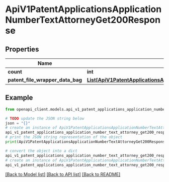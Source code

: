 # ApiV1PatentApplicationsApplicationNumberTextAttorneyGet200Response


## Properties

Name | Type | Description | Notes
------------ | ------------- | ------------- | -------------
**count** | **int** |  | [optional] 
**patent_file_wrapper_data_bag** | [**List[ApiV1PatentApplicationsApplicationNumberTextAttorneyGet200ResponsePatentFileWrapperDataBagInner]**](ApiV1PatentApplicationsApplicationNumberTextAttorneyGet200ResponsePatentFileWrapperDataBagInner.md) |  | [optional] 

## Example

```python
from openapi_client.models.api_v1_patent_applications_application_number_text_attorney_get200_response import ApiV1PatentApplicationsApplicationNumberTextAttorneyGet200Response

# TODO update the JSON string below
json = "{}"
# create an instance of ApiV1PatentApplicationsApplicationNumberTextAttorneyGet200Response from a JSON string
api_v1_patent_applications_application_number_text_attorney_get200_response_instance = ApiV1PatentApplicationsApplicationNumberTextAttorneyGet200Response.from_json(json)
# print the JSON string representation of the object
print(ApiV1PatentApplicationsApplicationNumberTextAttorneyGet200Response.to_json())

# convert the object into a dict
api_v1_patent_applications_application_number_text_attorney_get200_response_dict = api_v1_patent_applications_application_number_text_attorney_get200_response_instance.to_dict()
# create an instance of ApiV1PatentApplicationsApplicationNumberTextAttorneyGet200Response from a dict
api_v1_patent_applications_application_number_text_attorney_get200_response_from_dict = ApiV1PatentApplicationsApplicationNumberTextAttorneyGet200Response.from_dict(api_v1_patent_applications_application_number_text_attorney_get200_response_dict)
```
[[Back to Model list]](../README.md#documentation-for-models) [[Back to API list]](../README.md#documentation-for-api-endpoints) [[Back to README]](../README.md)


